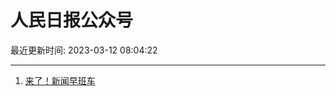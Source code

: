 # 人民日报公众号

最近更新时间: 2023-03-12 08:04:22

--- 
1. [来了！新闻早班车](https://mp.weixin.qq.com/s/sgmEM0QSBkr7HWGPrGydpg) 
